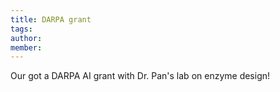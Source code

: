 ```yaml
---
title: DARPA grant
tags:
author: 
member: 
---
```


Our got a DARPA AI grant with Dr. Pan's lab on enzyme design!
